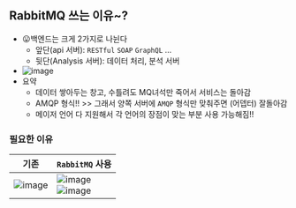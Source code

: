 ## RabbitMQ 쓰는 이유~?
- 😛백엔드는 크게 2가지로 나뉜다
  - 앞단(api 서버): `RESTful` `SOAP` `GraphQL` ...
  - 뒷단(Analysis 서버): 데이터 처리, 분석 서버
- ![image](https://user-images.githubusercontent.com/61215550/184623880-232d23f7-8743-4bd0-ab17-2baef477ac3b.png)
- 요약
  - 데이터 쌓아두는 창고, 수틀려도 MQ녀석만 죽어서 서비스는 돌아감
  - AMQP 형식!! >> 그래서 양쪽 서버에 `AMQP` 형식만 맞춰주면 (어뎁터) 잘돌아감
  - 메이저 언어 다 지원해서 각 언어의 장점이 맞는 부분 사용 가능해짐!!
  
### 필요한 이유
|기존|`RabbitMQ` 사용|
|----|------------------|
|![image](https://user-images.githubusercontent.com/61215550/184624045-efde9158-a992-4430-a782-d6e96663764d.png)|![image](https://user-images.githubusercontent.com/61215550/184624065-b04f8571-e39c-44f9-a17d-b35a9f06b605.png) <BR> ![image](https://user-images.githubusercontent.com/61215550/184624095-6d063553-ce7d-4e8b-895f-76a072911187.png)|
